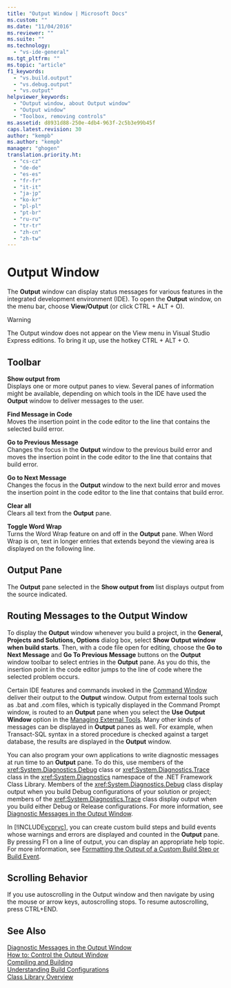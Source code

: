 ```yaml
---
title: "Output Window | Microsoft Docs"
ms.custom: ""
ms.date: "11/04/2016"
ms.reviewer: ""
ms.suite: ""
ms.technology: 
  - "vs-ide-general"
ms.tgt_pltfrm: ""
ms.topic: "article"
f1_keywords: 
  - "vs.build.output"
  - "vs.debug.output"
  - "vs.output"
helpviewer_keywords: 
  - "Output window, about Output window"
  - "Output window"
  - "Toolbox, removing controls"
ms.assetid: d8931d88-250e-4db4-963f-2c5b3e99b45f
caps.latest.revision: 30
author: "kempb"
ms.author: "kempb"
manager: "ghogen"
translation.priority.ht: 
  - "cs-cz"
  - "de-de"
  - "es-es"
  - "fr-fr"
  - "it-it"
  - "ja-jp"
  - "ko-kr"
  - "pl-pl"
  - "pt-br"
  - "ru-ru"
  - "tr-tr"
  - "zh-cn"
  - "zh-tw"
---
```

# Output Window
The **Output** window can display status messages for various features in the integrated development environment (IDE). To open the **Output** window, on the menu bar, choose **View/Output** (or click CTRL + ALT + O).  
  
> [!WARNING]
>  The Output window does not appear on the View menu in Visual Studio Express editions. To bring it up, use the hotkey CTRL + ALT + O.  
  
## Toolbar  
 **Show output from**  
 Displays one or more output panes to view. Several panes of information might be available, depending on which tools in the IDE have used the **Output** window to deliver messages to the user.  
  
 **Find Message in Code**  
 Moves the insertion point in the code editor to the line that contains the selected build error.  
  
 **Go to Previous Message**  
 Changes the focus in the **Output** window to the previous build error and moves the insertion point in the code editor to the line that contains that build error.  
  
 **Go to Next Message**  
 Changes the focus in the **Output** window to the next build error and moves the insertion point in the code editor to the line that contains that build error.  
  
 **Clear all**  
 Clears all text from the **Output** pane.  
  
 **Toggle Word Wrap**  
 Turns the Word Wrap feature on and off in the **Output** pane. When Word Wrap is on, text in longer entries that extends beyond the viewing area is displayed on the following line.  
  
## Output Pane  
 The **Output** pane selected in the **Show output from** list displays output from the source indicated.  
  
## Routing Messages to the Output Window  
 To display the **Output** window whenever you build a project, in the **General, Projects and Solutions, Options** dialog box, select **Show Output window when build starts**. Then, with a code file open for editing, choose the **Go to Next Message** and **Go To Previous Message** buttons on the **Output** window toolbar to select entries in the **Output** pane. As you do this, the insertion point in the code editor jumps to the line of code where the selected problem occurs.  
  
 Certain IDE features and commands invoked in the [Command Window](../../ide/reference/command-window.md) deliver their output to the **Output** window. Output from external tools such as .bat and .com files, which is typically displayed in the Command Prompt window, is routed to an **Output** pane when you select the **Use Output Window** option in the [Managing External Tools](../../ide/managing-external-tools.md). Many other kinds of messages can be displayed in **Output** panes as well. For example, when Transact-SQL syntax in a stored procedure is checked against a target database, the results are displayed in the **Output** window.  
  
 You can also program your own applications to write diagnostic messages at run time to an **Output** pane. To do this, use members of the <xref:System.Diagnostics.Debug> class or <xref:System.Diagnostics.Trace> class in the <xref:System.Diagnostics> namespace of the .NET Framework Class Library. Members of the <xref:System.Diagnostics.Debug> class display output when you build Debug configurations of your solution or project; members of the <xref:System.Diagnostics.Trace> class display output when you build either Debug or Release configurations. For more information, see [Diagnostic Messages in the Output Window](../../debugger/diagnostic-messages-in-the-output-window.md).  
  
 In [!INCLUDE[vcprvc](../../code-quality/includes/vcprvc_md.md)], you can create custom build steps and build events whose warnings and errors are displayed and counted in the **Output** pane. By pressing F1 on a line of output, you can display an appropriate help topic. For more information, see [Formatting the Output of a Custom Build Step or Build Event](/visual-cpp/ide/formatting-the-output-of-a-custom-build-step-or-build-event).  
  
## Scrolling Behavior  
 If you use autoscrolling in the Output window and then navigate by using the mouse or arrow keys, autoscrolling stops. To resume autoscrolling, press CTRL+END.  
  
## See Also  
 [Diagnostic Messages in the Output Window](../../debugger/diagnostic-messages-in-the-output-window.md)   
 [How to: Control the Output Window](../Topic/How%20to:%20Control%20the%20Output%20Window.md)   
 [Compiling and Building](../../ide/compiling-and-building-in-visual-studio.md)   
 [Understanding Build Configurations](../../ide/understanding-build-configurations.md)   
 [Class Library Overview](../Topic/.NET%20Framework%20Class%20Library%20Overview.md)